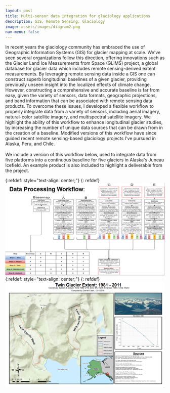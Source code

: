 ```yaml
---
layout: post
title: Multi-sensor data integration for glaciology applications 
description: GIS, Remote Sensing, Glaciology
image: assets/images/diagram2.png
nav-menu: false
---
```


In recent years the glaciology community has embraced the use of Geographic Information Systems (GIS) for glacier mapping at scale. We've seen several organizations follow this direction, offering innovations such as the Glacier Land Ice Measurements from Space (GLIMS) project, a global database for glacier data which includes remote sensing-derived extent measurements. By leveraging remote sensing data inside a GIS one can construct superb longitudinal baselines of a given glacier, providing previously unseen insight into the localized effects of climate change. However, constructing a comprehensive and accurate baseline is far from easy, given the variety of sensors, data formats, geographic projections, and band information that can be associated with remote sensing data products. To overcome these issues, I developed a flexible workflow to properly integrate data from a variety of sensors, including aerial imagery, natural-color satellite imagery, and multispectral satellite imagery. We highlight the ability of this workflow to enhance longitudinal glacier studies, by increasing the number of unique data sources that can be drawn from in the creation of a baseline. Modified versions of this workflow have since guided recent remote sensing-based glaciology projects I've pursued in Alaska, Peru, and Chile.   <br><br>
We include a version of this workflow below, used to integrate data from five platforms into a continuous baseline for five glaciers in Alaska's Juneau Icefield. An example product is also included to highlight a deliverable from the project. 

{:refdef: style="text-align: center;"}
{: refdef}
![image1](/assets/images/workflow.png)
<br>
{:refdef: style="text-align: center;"}
{: refdef}
![image2](/assets/images/twin.png)
